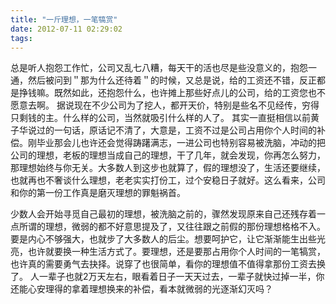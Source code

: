 ```yaml
---
title: "一斤理想，一笔犒赏"
date: 2012-07-11 02:29:02
tags:
---
```


总是听人抱怨工作忙，公司又乱七八糟，每天干的活也尽是些没意义的，抱怨一通，然后被问到＂那为什么还待着＂的时候，又总是说，给的工资还不错，反正都是挣钱嘛。既然如此，还抱怨什么，也许摊上那些好点儿的公司，给的工资您也不愿意去啊。 据说现在不少公司为了挖人，都开天价，特别是些名不见经传，穷得只剩钱的主。什么样的公司，当然就吸引什么样的人了。 其实一直挺相信以前黄子华说过的一句话，原话记不清了，大意是，工资不过是公司占用你个人时间的补偿。刚毕业那会儿也许还会觉得踌躇满志，一进公司也特别容易被洗脑，冲动的把公司的理想，老板的理想当成自己的理想，干了几年，就会发现，你再怎么努力，那理想始终与你无关。大多数人到这步也就算了，假的理想没了，生活还要继续，也就再也不奢谈什么理想，老老实实打份工，过个安稳日子就好。这么看来，公司和你的第一份工作真是磨灭理想的罪魁祸首。 

少数人会开始寻觅自己最初的理想，被洗脑之前的，骤然发现原来自己还残存着一点所谓的理想，微弱的都不好意思提及了，又往往跟之前假的那份理想格格不入。要是内心不够强大，也就步了大多数人的后尘。想要呵护它，让它渐渐能生出些光亮，也许就要换一种生活方式了。要理想，还是要那占用你个人时间的一笔犒赏，也许真的需要勇气去抉择。说穿了也很简单，看你的理想值不值得拿那份工资去换了。 人一辈子也就2万天左右，眼看着日子一天天过去，一辈子就快过掉一半，你还能心安理得的拿着理想换来的补偿，看本就微弱的光逐渐幻灭吗？